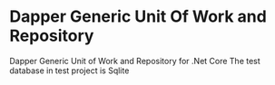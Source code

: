 # Dapper Generic Unit Of Work and Repository
Dapper Generic Unit of Work and Repository for .Net Core
The test database in test project is Sqlite
